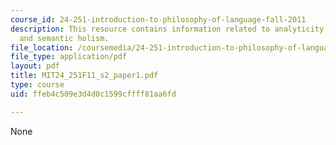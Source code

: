 ```yaml
---
course_id: 24-251-introduction-to-philosophy-of-language-fall-2011
description: This resource contains information related to analyticity, reductionism,
  and semantic holism.
file_location: /coursemedia/24-251-introduction-to-philosophy-of-language-fall-2011/ffeb4c509e3d4d0c1599cffff81aa6fd_MIT24_251F11_s2_paper1.pdf
file_type: application/pdf
layout: pdf
title: MIT24_251F11_s2_paper1.pdf
type: course
uid: ffeb4c509e3d4d0c1599cffff81aa6fd

---
```

None